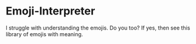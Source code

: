 # Emoji-Interpreter
I struggle with understanding the emojis. Do you too? If yes, then see this library of emojis with meaning.
